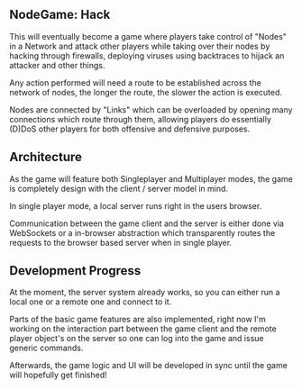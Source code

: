 NodeGame: Hack
--------------

This will eventually become a game where players take control of "Nodes" in a 
Network and attack other players while taking over their nodes by hacking through 
firewalls, deploying viruses using backtraces to hijack an attacker and other things.

Any action performed will need a route to be established across the network of 
nodes, the longer the route, the slower the action is executed.

Nodes are connected by "Links" which can be overloaded by opening many connections 
which route through them, allowing players do essentially (D)DoS other players for 
both offensive and defensive purposes.


## Architecture

As the game will feature both Singleplayer and Multiplayer modes, the game is 
completely design with the client / server model in mind.

In single player mode, a local server runs right in the users browser. 

Communication between the game client and the server is either done via WebSockets 
or a in-browser abstraction which transparently routes the requests to the browser 
based server when in single player.


## Development Progress

At the moment, the server system already works, so you can either run a local one 
or a remote one and connect to it.

Parts of the basic game features are also implemented, right now I'm working on 
the interaction part between the game client and the remote player object's on the 
server so one can log into the game and issue generic commands.

Afterwards, the game logic and UI will be developed in sync until the game will 
hopefully get finished!

